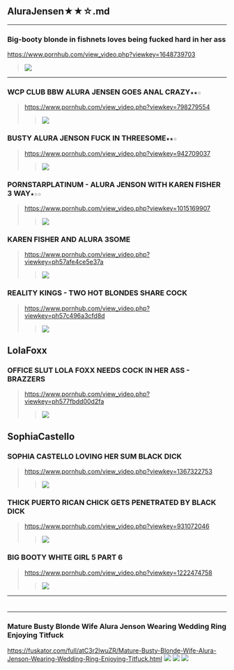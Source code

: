 ## AluraJensen★★☆.md
---
### Big-booty blonde in fishnets loves being fucked hard in her ass
https://www.pornhub.com/view_video.php?viewkey=1648739703
>![](https://ci.phncdn.com/videos/201303/13/10486611/original/(m=ecuKGgaaaa)(mh=9OL8543R5TvYDYxm)15.jpg)
---
### WCP CLUB BBW ALURA JENSEN GOES ANAL CRAZY`★★☆`
>https://www.pornhub.com/view_video.php?viewkey=798279554
>>![](https://ci.phncdn.com/videos/201406/15/28160211/original/(m=ecuKGgaaaa)(mh=qwdQE24D6DFHgK9H)2.jpg)
### BUSTY ALURA JENSON FUCK IN THREESOME`★★☆`
>https://www.pornhub.com/view_video.php?viewkey=942709037
>>![](https://bi.phncdn.com/videos/201501/06/37063871/original/(m=ecuKGgaaaa)(mh=y1u_4ouTRP7GNOKM)11.jpg)
### PORNSTARPLATINUM - ALURA JENSON WITH KAREN FISHER 3 WAY`★☆☆`
>https://www.pornhub.com/view_video.php?viewkey=1015169907
>>![](https://bi.phncdn.com/videos/201412/04/35621441/original/(m=ecuKGgaaaa)(mh=s7h4mGF2VHbmAaIR)7.jpg)
### KAREN FISHER AND ALURA 3SOME
>https://www.pornhub.com/view_video.php?viewkey=ph57afe4ce5e37a
>>![](https://bi.phncdn.com/videos/201608/14/85737651/original/(m=ecuKGgaaaa)(mh=meTZvDscH2qIY7fM)13.jpg)
### REALITY KINGS - TWO HOT BLONDES SHARE COCK
>https://www.pornhub.com/view_video.php?viewkey=ph57c496a3cfd8d
>>![](https://bi.phncdn.com/videos/201608/29/87519562/original/(m=ecuKGgaaaa)(mh=HVCWG7cJqC0I5XGP)16.jpg)
## LolaFoxx
### OFFICE SLUT LOLA FOXX NEEDS COCK IN HER ASS - BRAZZERS
>https://www.pornhub.com/view_video.php?viewkey=ph577fbdd00d2fa
>>![](https://bi.phncdn.com/videos/201607/08/81647391/original/(m=ecuKGgaaaa)(mh=zHNhFSjW_dY_cy9a)10.jpg)
## SophiaCastello
### SOPHIA CASTELLO LOVING HER SUM BLACK DICK
>https://www.pornhub.com/view_video.php?viewkey=1367322753
>>![](https://bi.phncdn.com/videos/201105/09/3085279/original/(m=ecuKGgaaaa)(mh=KWPGhA4rWDTKK9TZ)6.jpg)
### THICK PUERTO RICAN CHICK GETS PENETRATED BY BLACK DICK
>https://www.pornhub.com/view_video.php?viewkey=931072046
>>![](https://ci.phncdn.com/videos/201204/17/5045950/original/(m=ecuKGgaaaa)(mh=0v2G-W4PO-qU2NP6)15.jpg)
### BIG BOOTY WHITE GIRL 5 PART 6
>https://www.pornhub.com/view_video.php?viewkey=1222474758
>>![](https://bi.phncdn.com/videos/201206/30/5219796/original/(m=ecuKGgaaaa)(mh=411b43cejOouuih4)5.jpg)
---
### 

>![]()
---
### Mature Busty Blonde Wife Alura Jenson Wearing Wedding Ring Enjoying Titfuck
https://fuskator.com/full/atC3r2lwuZR/Mature-Busty-Blonde-Wife-Alura-Jenson-Wearing-Wedding-Ring-Enjoying-Titfuck.html
![](https://i9.fuskator.com/large/atC3r2lwuZR/Mature-Busty-Blonde-Wife-Alura-Jenson-Wearing-Wedding-Ring-Enjoying-Titfuck-10.jpg)
![](https://i9.fuskator.com/large/atC3r2lwuZR/Mature-Busty-Blonde-Wife-Alura-Jenson-Wearing-Wedding-Ring-Enjoying-Titfuck-13.jpg)
![](https://i9.fuskator.com/large/atC3r2lwuZR/Mature-Busty-Blonde-Wife-Alura-Jenson-Wearing-Wedding-Ring-Enjoying-Titfuck-15.jpg)

